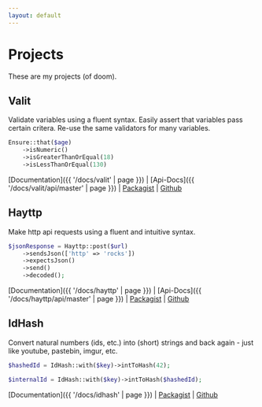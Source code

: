 ```yaml
---
layout: default
---
```


# Projects

These are my projects (of doom).

## Valit

Validate variables using a fluent syntax.
Easily assert that variables pass certain critera.
Re-use the same validators for many variables.

```php
Ensure::that($age)
    ->isNumeric()
    ->isGreaterThanOrEqual(18)
    ->isLessThanOrEqual(130)
```

[Documentation]({{ '/docs/valit' | page }})
|
[Api-Docs]({{ '/docs/valit/api/master' | page }})
|
[Packagist](https://packagist.org/packages/moccalotto/valit)
|
[Github](https://github.com/moccalotto/valit)

## Hayttp

Make http api requests using a fluent and intuitive syntax.

```php
$jsonResponse = Hayttp::post($url)
    ->sendsJson(['http' => 'rocks'])
    ->expectsJson()
    ->send()
    ->decoded();
```

[Documentation]({{ '/docs/hayttp' | page }})
|
[Api-Docs]({{ '/docs/hayttp/api/master' | page }})
|
[Packagist](https://packagist.org/packages/moccalotto/hayttp)
|
[Github](https://github.com/moccalotto/hayttp)

## IdHash

Convert natural numbers (ids, etc.) into (short) strings and back again - just like youtube, pastebin, imgur, etc.

```php
$hashedId = IdHash::with($key)->intToHash(42);

$internalId = IdHash::with($key)->intToHash($hashedId);
```

[Documentation]({{ '/docs/idhash' | page }})
|
[Packagist](https://packagist.org/packages/moccalotto/idhash)
|
[Github](https://github.com/moccalotto/idhash)
